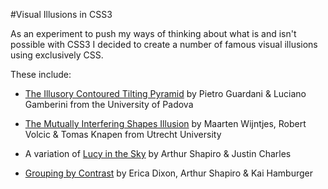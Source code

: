 #Visual Illusions in CSS3

As an experiment to push my ways of thinking about what is and isn't possible with CSS3 I decided to create a number of famous visual illusions using exclusively CSS.

These include:

- [The Illusory Contoured Tilting Pyramid] by Pietro Guardani & Luciano Gamberini from the University of Padova
- [The Mutually Interfering Shapes Illusion] by Maarten Wijntjes, Robert Volcic & Tomas Knapen from Utrecht University
- A variation of [Lucy in the Sky] by Arthur Shapiro & Justin Charles
- [Grouping by Contrast] by Erica Dixon, Arthur Shapiro & Kai Hamburger

  [The Illusory Contoured Tilting Pyramid]: http://illusionoftheyear.com/2007/the-illusory-contoured-tilting-pyramid-2/
  [The Mutually Interfering Shapes Illusion]: http://illusionoftheyear.com/2008/the-mutually-interfering-shapes-illusion-the-misillusion/
  [Lucy in the Sky]: http://illusionoftheyear.com/2005/motion-illusion-building-blocks/
  [Grouping by Contrast]: http://illusionoftheyear.com/2011/grouping-by-contrast/